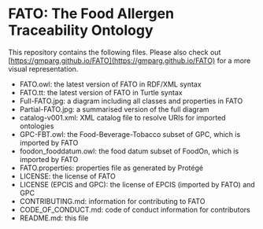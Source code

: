 # FATO: The Food Allergen Traceability Ontology

This repository contains the following files. Please also check out [https://gmparg.github.io/FATO](https://gmparg.github.io/FATO) for a more visual representation.

* FATO.owl: the latest version of FATO in RDF/XML syntax
* FATO.tt: the latest version of FATO in Turtle syntax
* Full-FATO.jpg: a diagram including all classes and properties in FATO
* Partial-FATO.jpg: a summarised version of the full diagram
* catalog-v001.xml: XML catalog file to resolve URIs for imported ontologies
* GPC-FBT.owl: the Food-Beverage-Tobacco subset of GPC, which is imported by FATO
* foodon_fooddatum.owl: the food datum subset of FoodOn, which is imported by FATO
* FATO.properties: properties file as generated by Protégé
* LICENSE: the license of FATO
* LICENSE (EPCIS and GPC): the license of EPCIS (imported by FATO) and GPC
* CONTRIBUTING.md: information for contributing to FATO
* CODE_OF_CONDUCT.md: code of conduct information for contributors
* README.md: this file
